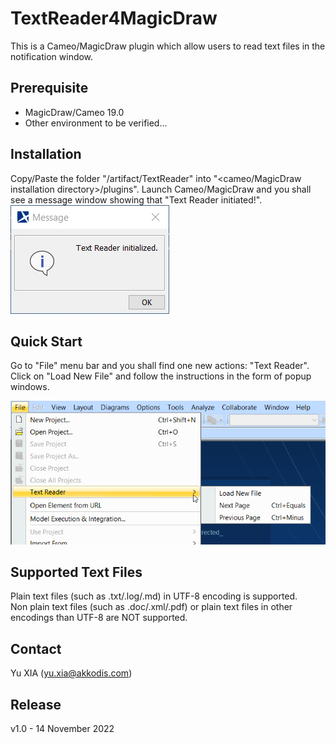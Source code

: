 # TextReader4MagicDraw

This is a Cameo/MagicDraw plugin which allow users to read text files in the notification window.

## Prerequisite
- MagicDraw/Cameo 19.0    
- Other environment to be verified...     


## Installation
Copy/Paste the folder "/artifact/TextReader" into "<cameo/MagicDraw installation directory>/plugins". Launch Cameo/MagicDraw and you shall see a message window showing that "Text Reader initiated!".  
![Installation](/assets/init.png "init message")

## Quick Start
Go to "File" menu bar and you shall find one new actions: "Text Reader". 
Click on "Load New File" and follow the instructions in the form of popup windows.



![Quick Start](/assets/menu.png "Quick Start")

## Supported Text Files
Plain text files (such as .txt/.log/.md) in UTF-8 encoding is supported.  
Non plain text files (such as .doc/.xml/.pdf) or plain text files in other encodings than UTF-8 are NOT supported.


## Contact

Yu XIA (yu.xia@akkodis.com)

## Release
v1.0 - 14 November 2022